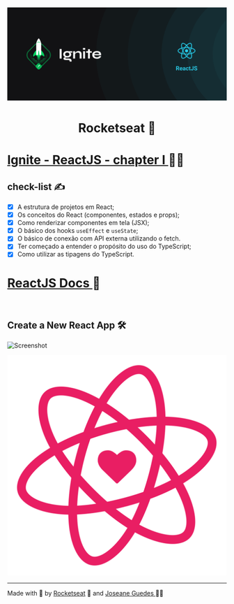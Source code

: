 <h1 align="center">  <img src="./.github/Ignite.png" width="800px" alt="Home page"> </h1> 

<h1 align="center">
Rocketseat  🚀 
</h1>

# [Ignite - ReactJS - chapter I ](https://rocketseat.com.br/ignite) 👩‍🚀

 
## check-list ✍️

- [x]  A estrutura de projetos em React;
- [x]  Os conceitos do React (componentes, estados e props);
- [x]  Como renderizar componentes em tela (JSX);
- [x]  O básico dos hooks `useEffect` e `useState`;
- [x]  O básico de conexão com API externa utilizando o fetch.
- [x]  Ter começado a entender o propósito do uso do TypeScript;
- [x]  Como utilizar as tipagens do TypeScript.

# [ReactJS Docs  ](https://reactjs.org/) 📖

<br/>

## Create a New React App  :hammer_and_wrench:


![Screenshot](https://cdn.jsdelivr.net/gh/facebook/create-react-app@27b42ac7efa018f2541153ab30d63180f5fa39e0/screencast.svg)


<p align="center">
  <img src="src/assets/images/react.svg" width="700" title="hover text">
</p>

<hr/>

Made with :purple_heart: by [Rocketseat](https://rocketseat.com.br/ignite) :rocket: and [Joseane Guedes ](https://github.com/Joseane-Guedes) :woman_technologist: 